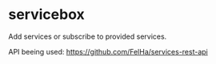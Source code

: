 # servicebox

Add services or subscribe to provided services.

API beeing used: https://github.com/FelHa/services-rest-api
